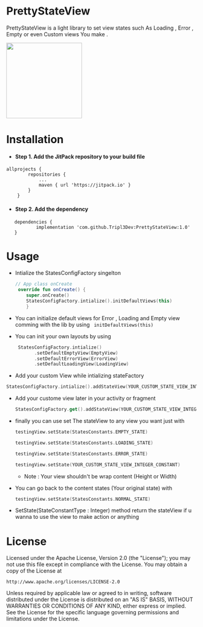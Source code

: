 # PrettyStateView

PrettyStateView is a light library to set view states such As Loading , Error , Empty or even Custom views You make .


<img src="https://github.com/Tripl3Dev/PrettyStateView/blob/master/Example.gif" width="200">


# Installation
- #### Step 1. Add the JitPack repository to your build file 



```
allprojects {
		repositories {
			...
			maven { url 'https://jitpack.io' }
		}
	}
 ```
 
- #### Step 2. Add the dependency
 ```
 	dependencies {
	        implementation 'com.github.Tripl3Dev:PrettyStateView:1.0'
	}
  ```
  
  
  # Usage 
-  Intialize the  StatesConfigFactory singelton 
 
    ```kotlin
    // App class onCreate
     override fun onCreate() {
        super.onCreate()
        StatesConfigFactory.intialize().initDefaultViews(this)
        }
    ```
- You can initialize default views for Error , Loading and Empty view comming with the lib 
  by using   ``` initDefaultViews(this)```

- You can init your own layouts by using 
     ```kotlin
      StatesConfigFactory.intialize()
            .setDefaultEmptyView(EmptyView)
            .setDefaultErrorView(ErrorView)
            .setDefaultLoadingView(LoadingView)
     ```
 
 - Add your custom View while intializing stateFactory 
 
```kotlin 
StatesConfigFactory.intialize().addStateView(YOUR_CUSTOM_STATE_VIEW_INTEGER_CONSTANT,yourCustomView) 
```

- Add your custome view later in your activity or fragment 

    ```kotlin
    StatesConfigFactory.get().addStateView(YOUR_CUSTOM_STATE_VIEW_INTEGER_CONSTANT,yourCustomView)
    ```

- finally you can use set The stateView to any view you want just with
 
    ```kotlin
    testingView.setState(StatesConstants.EMPTY_STATE)
    ```
    
    ```kotlin
    testingView.setState(StatesConstants.LOADING_STATE)
    ```
    
    ```kotlin
    testingView.setState(StatesConstants.ERROR_STATE)
    ```
    
    ```kotlin
    testingView.setState(YOUR_CUSTOM_STATE_VIEW_INTEGER_CONSTANT)
    ```

    * Note : Your view shouldn't be wrap content (Height or Width)
     

- You can go back to the content states (Your original state) with 
  
    ```kotlin
    testingView.setState(StatesConstants.NORMAL_STATE)
    ```

- SetState(StateConstantType : Integer) method return the stateView  if u wanna to use the view to make action or anything 

# License
Licensed under the Apache License, Version 2.0 (the "License");
you may not use this file except in compliance with the License.
You may obtain a copy of the License at

    http://www.apache.org/licenses/LICENSE-2.0

Unless required by applicable law or agreed to in writing, software
distributed under the License is distributed on an "AS IS" BASIS,
WITHOUT WARRANTIES OR CONDITIONS OF ANY KIND, either express or implied.
See the License for the specific language governing permissions and
limitations under the License.
